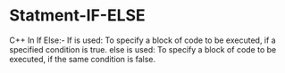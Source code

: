 # Statment-IF-ELSE
C++
In If Else:- 
If is used: To specify a block of code to be executed, if a specified condition is true.
else is used: To specify a block of code to be executed, if the same condition is false.
